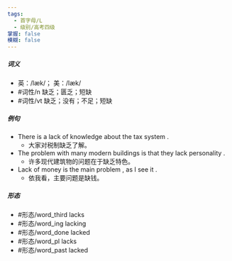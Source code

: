 ```yaml
---
tags:
  - 首字母/L
  - 级别/高考四级
掌握: false
模糊: false
---
```

##### 词义
- 英：/læk/； 美：/læk/
- #词性/n  缺乏；匮乏；短缺
- #词性/vt  缺乏；没有；不足；短缺
##### 例句
- There is a lack of knowledge about the tax system .
	- 大家对税制缺乏了解。
- The problem with many modern buildings is that they lack personality .
	- 许多现代建筑物的问题在于缺乏特色。
- Lack of money is the main problem , as I see it .
	- 依我看，主要问题是缺钱。
##### 形态
- #形态/word_third lacks
- #形态/word_ing lacking
- #形态/word_done lacked
- #形态/word_pl lacks
- #形态/word_past lacked
